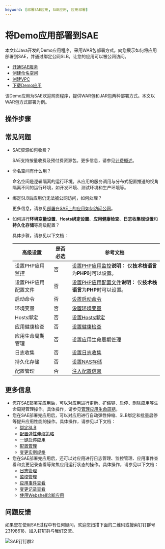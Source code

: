 ```yaml
---
keyword: [部署SAE应用, SAE应用, 应用部署]
---
```


# 将Demo应用部署到SAE

本文以Java开发的Demo应用程序，采用WAR包部署方式，向您展示如何将应用部署到SAE，并通过绑定公网SLB，让您的应用可以被公网访问。

-   [开通SAE服务](https://www.aliyun.com/product/sae)
-   [创建命名空间](/cn.zh-CN/快速入门/准备工作.md)
-   [创建VPC](/cn.zh-CN/快速入门/准备工作.md)
-   [下载Demo应用](http://edas-hz.oss-cn-hangzhou.aliyuncs.com/demo/1.0/hello-sae.war)

该Demo应用为SAE欢迎网页程序，提供WAR包和JAR包两种部署方式。本文以WAR包方式部署为例。

## 操作步骤

## 常见问题

-   SAE资源如何收费？

    SAE支持按量收费及预付费资源包。更多信息，请参见[计费概述](/cn.zh-CN/产品定价/计费概述.md)。

-   命名空间有什么用？

    命名空间是逻辑隔离的运行环境。从应用的服务调用与分布式配置推送的视角隔离不同的运行环境，如开发环境、测试环境和生产环境等。

-   绑定SLB后应用仍无法被公网访问，如何处理？

    更多信息，请参见[部署在SAE上的应用如何访问公网](/cn.zh-CN/最佳实践/应用访问公网/部署在SAE上的应用如何访问公网.md)。

-   如何进行**环境变量设置**、**Hosts绑定设置**、**应用健康检查**、**日志收集规设置**和**持久化存储**等高级配置？

    具体步骤，请参见以下文档：

    |高级设置|是否必选|参考文档|
    |----|----|----|
    |设置PHP应用监控|否|[设置PHP应用监控](/cn.zh-CN/应用部署/设置PHP应用监控.md)**说明：** 仅**技术栈语言**为**PHP**时可以设置。 |
    |设置PHP应用配置文件|否|[设置PHP应用配置文件](/cn.zh-CN/应用部署/设置PHP应用配置文件.md)**说明：** 仅**技术栈语言**为**PHP**时可以设置。 |
    |启动命令|否|[设置启动命令](/cn.zh-CN/应用部署/设置启动命令.md)|
    |环境变量|否|[设置环境变量](/cn.zh-CN/应用部署/设置环境变量.md)|
    |Hosts绑定|否|[设置Hosts绑定](/cn.zh-CN/应用部署/设置Hosts绑定.md)|
    |应用健康检查|否|[设置健康检查](/cn.zh-CN/应用部署/设置健康检查.md)|
    |应用生命周期管理|否|[设置应用生命周期管理](/cn.zh-CN/应用部署/设置应用生命周期管理.md)|
    |日志收集|否|[设置日志收集](/cn.zh-CN/应用部署/设置日志收集.md)|
    |持久化存储|否|[设置NAS存储](/cn.zh-CN/应用部署/设置NAS存储.md)|
    |配置管理|否|[注入配置信息](/cn.zh-CN/应用部署/注入配置信息.md)|


## 更多信息

-   您在SAE部署完应用后，可以对应用进行更新、扩缩容、启停、删除应用等生命周期管理操作。具体操作，请参见[管理应用生命周期](/cn.zh-CN/应用管理/应用生命周期/管理应用生命周期.md)。
-   您在SAE部署完应用后，可以对应用进行自动弹性伸缩、SLB绑定和批量启停等提升应用性能的操作。具体操作，请参见以下文档：
    -   [绑定SLB](/cn.zh-CN/应用管理/绑定SLB/为应用绑定SLB.md)
    -   [配置弹性伸缩策略](/cn.zh-CN/应用管理/应用实例/配置弹性伸缩策略.md)
    -   [一键启停应用](/cn.zh-CN/应用管理/应用生命周期/一键启停应用.md)
    -   [配置管理](/cn.zh-CN/应用管理/ACM配置管理/配置管理概述.md)
    -   [变更实例规格](/cn.zh-CN/应用管理/应用实例/变更实例规格.md)
-   您在SAE部署完应用后，还可以对应用进行日志管理、监控管理、应用事件查看和变更记录查看等聚焦应用运行状态的操作。具体操作，请参见以下文档：
    -   [日志管理](/cn.zh-CN/应用管理/日志管理/查看实时日志.md)
    -   [监控管理](/cn.zh-CN/监控与报警/监控/基础监控.md)
    -   [应用事件查看](/cn.zh-CN/应用管理/应用变更记录/查看应用事件.md)
    -   [变更记录查看](/cn.zh-CN/应用管理/应用变更记录/查看变更记录.md)
    -   [使用Webshell诊断应用](/cn.zh-CN/应用管理/使用Webshell诊断应用.md)

## 问题反馈

如果您在使用SAE过程中有任何疑问，欢迎您扫描下面的二维码或搜索钉钉群号23198618，加入钉钉群与我们交流。

![SAE钉钉群2](https://static-aliyun-doc.oss-accelerate.aliyuncs.com/assets/img/zh-CN/1176199061/p72048.png)

